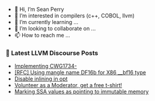 - 👋 Hi, I’m Sean Perry
- 👀 I’m interested in compilers (c++, COBOL, llvm)
- 🌱 I’m currently learning ...
- 💞️ I’m looking to collaborate on ...
- 📫 How to reach me ...

<!---
s66perry/s66perry is a ✨ special ✨ repository because its `README.md` (this file) appears on your GitHub profile.
You can click the Preview link to take a look at your changes.
--->
### 📕 Latest LLVM Discourse Posts

<!-- DISCOURSE-LLVM:START -->
- [Implementing CWG1734-](https://discourse.llvm.org/t/implementing-cwg1734/54741#post_2)
- [[RFC] Using mangle name DF16b for X86 __bf16 type](https://discourse.llvm.org/t/rfc-using-mangle-name-df16b-for-x86-bf16-type/66256#post_1)
- [Disable inlining in opt](https://discourse.llvm.org/t/disable-inlining-in-opt/66254#post_1)
- [Volunteer as a Moderator, get a free t-shirt!](https://discourse.llvm.org/t/volunteer-as-a-moderator-get-a-free-t-shirt/66228#post_4)
- [Marking SSA values as pointing to immutable memory](https://discourse.llvm.org/t/marking-ssa-values-as-pointing-to-immutable-memory/66249#post_1)
<!-- DISCOURSE-LLVM:END -->
